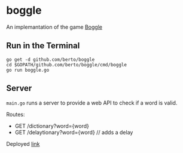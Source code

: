 # boggle

An implemantation of the game [Boggle](https://en.wikipedia.org/wiki/Boggle)

## Run in the Terminal

```
go get -d github.com/berto/boggle
cd $GOPATH/github.com/berto/boggle/cmd/boggle
go run boggle.go
```

## Server

`main.go` runs a server to provide a web API to check if a word is valid.

Routes:

- GET /dictionary?word={word}
- GET /delaytionary?word={word} // adds a delay

Deployed [link](https://whispering-falls-21983.herokuapp.com/)